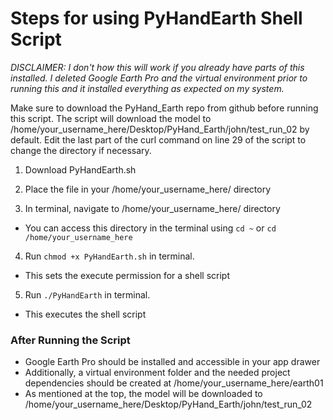 # Steps for using PyHandEarth Shell Script

*DISCLAIMER: I don't how this will work if you already have parts of this installed. I deleted Google Earth Pro and the virtual environment prior to running this and it installed everything as expected on my system.*

Make sure to download the PyHand_Earth repo from github before running this script. The script will download the model to /home/your_username_here/Desktop/PyHand_Earth/john/test_run_02 by default.
Edit the last part of the curl command on line 29 of the script to change the directory if necessary.

1. Download PyHandEarth.sh

2. Place the file in your /home/your_username_here/ directory

3. In terminal, navigate to /home/your_username_here/ directory
- You can access this directory in the terminal using `cd ~` or `cd /home/your_username_here`

4. Run `chmod +x PyHandEarth.sh` in terminal. 
- This sets the execute permission for a shell script

5. Run `./PyHandEarth` in terminal. 
- This executes the shell script

### After Running the Script
- Google Earth Pro should be installed and accessible in your app drawer 
- Additionally, a virtual environment folder and the needed project dependencies should be created at /home/your_username_here/earth01
- As mentioned at the top, the model will be downloaded to /home/your_username_here/Desktop/PyHand_Earth/john/test_run_02
